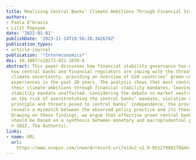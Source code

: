```yaml
---
title: Realising Central Banks’ Climate Ambitions Through Financial Stability Mandates
authors:
- Paola D’Orazio
- Lilit Popoyan
date: '2022-01-01'
publishDate: '2023-11-14T19:56:28.342678Z'
publication_types:
- article-journal
publication: '*Intereconomics*'
doi: 10.1007/s10272-022-1039-4
abstract: This paper discusses how financial stability governance has evolved and
  how central banks and financial regulators are coping with the threats posed by
  climate uncertainty, providing an overview of G20 countries’ green central banking
  experiences in the past 20 years. The analysis shows that most central banks realise
  their climate ambitions through financial stability mandates, leaving the monetary
  stability mandate unaffected. Considering the debate on market neutrality, the concerns
  on the risk of overstretching the central banks’ mandate, violation of Tinbergen’s
  principle and threats posed to central banks’ independence, the provided evidence
  reveals a mismatch between the observed policy practice and its theoretical underpinnings.
  Drawing on these findings, we argue that effective green central banking governance
  should be based on a synthesis between monetary and macroprudential policymaking.
  © 2022, The Author(s).
links:
- name: URL
  url: 
    https://www.scopus.com/inward/record.uri?eid=2-s2.0-85127988278&doi=10.1007%2fs10272-022-1039-4&partnerID=40&md5=c813bce604820818a1acf556052cebcd
---
```

